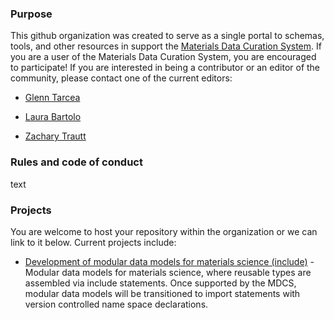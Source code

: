 ### Purpose

This github organization was created to serve as a single portal to schemas, tools, and other resources in support the [Materials Data Curation System](https://mgi.nist.gov/materials-data-curation-system). If you are a user of the Materials Data Curation System, you are encouraged to participate! If you are interested in being a contributor or an editor of the community, please contact one of the current editors:

* [Glenn Tarcea](https://github.com/gtarcea)

* [Laura Bartolo](https://github.com/lbartolo)

* [Zachary Trautt](https://github.com/ztrautt)


### Rules and code of conduct
text 

### Projects

You are welcome to host your repository within the organization or we can link to it below. Current projects include:

* [Development of modular data models for materials science (include)](https://github.com/MDCS-community/modular-data-models-include) - Modular data models for materials science, where reusable types are assembled via include statements. Once supported by the MDCS, modular data models will be transitioned to import statements with version controlled name space declarations.

